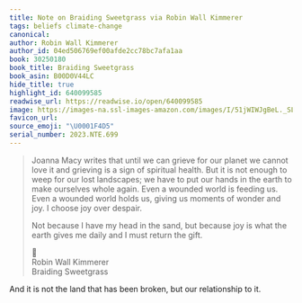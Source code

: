 ```yaml
---
title: Note on Braiding Sweetgrass via Robin Wall Kimmerer
tags: beliefs climate-change
canonical:
author: Robin Wall Kimmerer
author_id: 04ed506769ef00afde2cc78bc7afa1aa
book: 30250180
book_title: Braiding Sweetgrass
book_asin: B00D0V44LC
hide_title: true
highlight_id: 640099585
readwise_url: https://readwise.io/open/640099585
image: https://images-na.ssl-images-amazon.com/images/I/51jWIWJgBeL._SL200_.jpg
favicon_url:
source_emoji: "\U0001F4D5"
serial_number: 2023.NTE.699
---
```

> Joanna Macy writes that until we can grieve for our planet we cannot love it and grieving is a sign of spiritual health. But it is not enough to weep for our lost landscapes; we have to put our hands in the earth to make ourselves whole again. Even a wounded world is feeding us. Even a wounded world holds us, giving us moments of wonder and joy. I choose joy over despair.
> 
> Not because I have my head in the sand, but because joy is what the earth gives me daily and I must return the gift.
> <div class="quoteback-footer"><div class="quoteback-avatar"><span class="mini-emoji"> 📕</span></div><div class="quoteback-metadata"><div class="metadata-inner"><span style="display:none">FROM:</span><div aria-label="Robin Wall Kimmerer" class="quoteback-author"> Robin Wall Kimmerer</div><div aria-label="Braiding Sweetgrass" class="quoteback-title"> Braiding Sweetgrass</div></div></div></div>

And it is not the land that has been broken, but our relationship to it.